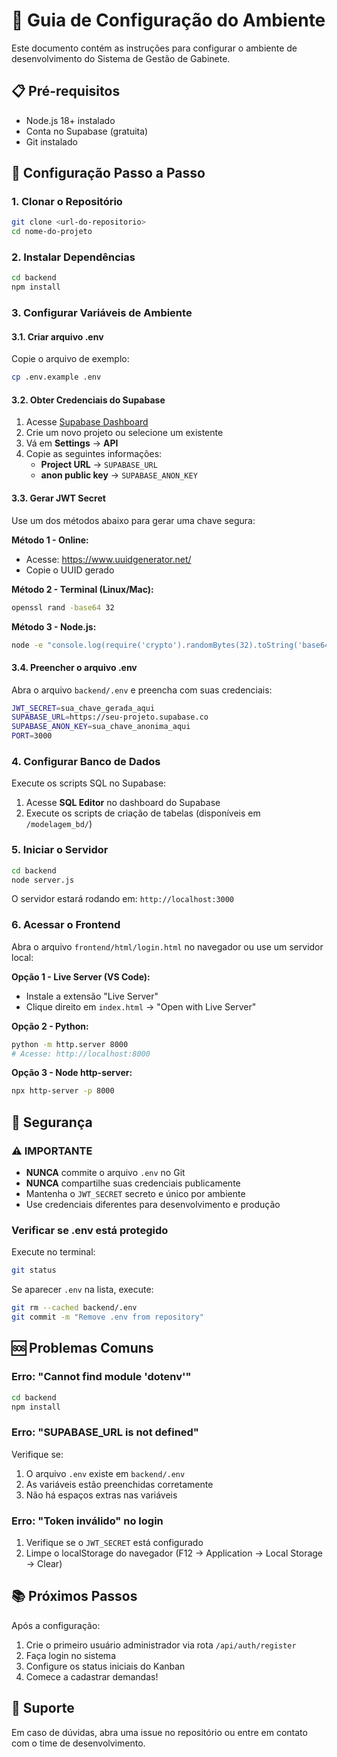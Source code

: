 # 🚀 Guia de Configuração do Ambiente

Este documento contém as instruções para configurar o ambiente de desenvolvimento do Sistema de Gestão de Gabinete.

## 📋 Pré-requisitos

- Node.js 18+ instalado
- Conta no Supabase (gratuita)
- Git instalado

## 🔧 Configuração Passo a Passo

### 1. Clonar o Repositório

```bash
git clone <url-do-repositorio>
cd nome-do-projeto
```

### 2. Instalar Dependências

```bash
cd backend
npm install
```

### 3. Configurar Variáveis de Ambiente

#### 3.1. Criar arquivo .env

Copie o arquivo de exemplo:

```bash
cp .env.example .env
```

#### 3.2. Obter Credenciais do Supabase

1. Acesse [Supabase Dashboard](https://supabase.com/dashboard)
2. Crie um novo projeto ou selecione um existente
3. Vá em **Settings** → **API**
4. Copie as seguintes informações:
   - **Project URL** → `SUPABASE_URL`
   - **anon public key** → `SUPABASE_ANON_KEY`

#### 3.3. Gerar JWT Secret

Use um dos métodos abaixo para gerar uma chave segura:

**Método 1 - Online:**
- Acesse: https://www.uuidgenerator.net/
- Copie o UUID gerado

**Método 2 - Terminal (Linux/Mac):**
```bash
openssl rand -base64 32
```

**Método 3 - Node.js:**
```bash
node -e "console.log(require('crypto').randomBytes(32).toString('base64'))"
```

#### 3.4. Preencher o arquivo .env

Abra o arquivo `backend/.env` e preencha com suas credenciais:

```bash
JWT_SECRET=sua_chave_gerada_aqui
SUPABASE_URL=https://seu-projeto.supabase.co
SUPABASE_ANON_KEY=sua_chave_anonima_aqui
PORT=3000
```

### 4. Configurar Banco de Dados

Execute os scripts SQL no Supabase:

1. Acesse **SQL Editor** no dashboard do Supabase
2. Execute os scripts de criação de tabelas (disponíveis em `/modelagem_bd/`)

### 5. Iniciar o Servidor

```bash
cd backend
node server.js
```

O servidor estará rodando em: `http://localhost:3000`

### 6. Acessar o Frontend

Abra o arquivo `frontend/html/login.html` no navegador ou use um servidor local:

**Opção 1 - Live Server (VS Code):**
- Instale a extensão "Live Server"
- Clique direito em `index.html` → "Open with Live Server"

**Opção 2 - Python:**
```bash
python -m http.server 8000
# Acesse: http://localhost:8000
```

**Opção 3 - Node http-server:**
```bash
npx http-server -p 8000
```

## 🔐 Segurança

### ⚠️ IMPORTANTE

- **NUNCA** commite o arquivo `.env` no Git
- **NUNCA** compartilhe suas credenciais publicamente
- Mantenha o `JWT_SECRET` secreto e único por ambiente
- Use credenciais diferentes para desenvolvimento e produção

### Verificar se .env está protegido

Execute no terminal:

```bash
git status
```

Se aparecer `.env` na lista, execute:

```bash
git rm --cached backend/.env
git commit -m "Remove .env from repository"
```

## 🆘 Problemas Comuns

### Erro: "Cannot find module 'dotenv'"

```bash
cd backend
npm install
```

### Erro: "SUPABASE_URL is not defined"

Verifique se:
1. O arquivo `.env` existe em `backend/.env`
2. As variáveis estão preenchidas corretamente
3. Não há espaços extras nas variáveis

### Erro: "Token inválido" no login

1. Verifique se o `JWT_SECRET` está configurado
2. Limpe o localStorage do navegador (F12 → Application → Local Storage → Clear)

## 📚 Próximos Passos

Após a configuração:

1. Crie o primeiro usuário administrador via rota `/api/auth/register`
2. Faça login no sistema
3. Configure os status iniciais do Kanban
4. Comece a cadastrar demandas!

## 🤝 Suporte

Em caso de dúvidas, abra uma issue no repositório ou entre em contato com o time de desenvolvimento.